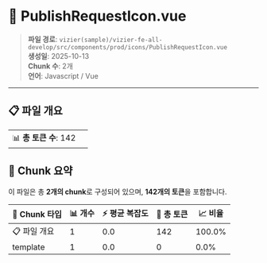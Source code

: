 # 📄 PublishRequestIcon.vue

> **파일 경로**: `vizier(sample)/vizier-fe-all-develop/src/components/prod/icons/PublishRequestIcon.vue`  
> **생성일**: 2025-10-13  
> **Chunk 수**: 2개  
> **언어**: Javascript / Vue
---


## 📋 파일 개요

| | |
|--|--|
| 📊 **총 토큰 수**: 142 |  |






## 🧩 Chunk 요약

이 파일은 총 **2개의 chunk**로 구성되어 있으며, **142개의 토큰**을 포함합니다.

| 🧩 Chunk 타입 | 📊 개수 | ⚡ 평균 복잡도 | 📝 총 토큰 | 📈 비율 |
|---------------|--------|-------------|----------|--------|
| 📋 파일 개요 | 1 | 0.0 | 142 | 100.0% |
| template | 1 | 0.0 | 0 | 0.0% |

